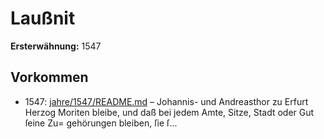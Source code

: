 # Laußnit

**Ersterwähnung:** 1547

## Vorkommen
- 1547: [jahre/1547/README.md](../jahre/1547/README.md) – Johannis-
und Andreasthor zu Erfurt Herzog Moriten bleibe, und
daß bei jedem Amte, Sitze, Stadt oder Gut ſeine Zu=
gehörungen bleiben, ſie ſ...

